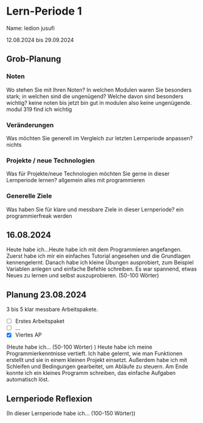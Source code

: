 # Lern-Periode 1
Name: ledion jusufi

12.08.2024 bis 29.09.2024

## Grob-Planung
### Noten
Wo stehen Sie mit Ihren Noten? In welchen Modulen waren Sie besonders stark; in welchen sind die ungenügend? Welche davon sind besonders wichtig? keine noten bis jetzt bin gut in modulen also keine ungenügende. modul 319 find ich wichtig

### Veränderungen
Was möchten Sie generell im Vergleich zur letzten Lernperiode anpassen?
nichts
### Projekte / neue Technologien
Was für Projekte/neue Technologien möchten Sie gerne in dieser Lernperiode lernen?
allgemein alles mit programmieren
### Generelle Ziele
Was haben Sie für klare und messbare Ziele in dieser Lernperiode?
ein programmierfreak werden

## 16.08.2024

Heute habe ich...Heute habe ich mit dem Programmieren angefangen. Zuerst habe ich mir ein einfaches Tutorial angesehen und die Grundlagen kennengelernt. Danach habe ich kleine Übungen ausprobiert, zum Beispiel Variablen anlegen und einfache Befehle schreiben. Es war spannend, etwas Neues zu lernen und selbst auszuprobieren.
(50-100 Wörter)

## Planung 23.08.2024
3 bis 5 klar messbare Arbeitspakete.

- [ ] Erstes Arbeitspaket
- [ ] ...
- [X] Viertes AP

(Heute habe ich... (50-100 Wörter) )
Heute habe ich meine Programmierkenntnisse vertieft. Ich habe gelernt, wie man Funktionen erstellt und sie in einem kleinen Projekt einsetzt. Außerdem habe ich mit Schleifen und Bedingungen gearbeitet, um Abläufe zu steuern. Am Ende konnte ich ein kleines Programm schreiben, das einfache Aufgaben automatisch löst.


## Lernperiode Reflexion
(In dieser Lernperiode habe ich... (100-150 Wörter))
